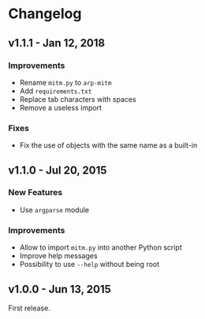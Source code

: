 # Changelog

## v1.1.1 - Jan 12, 2018

### Improvements

* Rename `mitm.py` to `arp-mitm`
* Add `requirements.txt`
* Replace tab characters with spaces
* Remove a useless import

### Fixes

* Fix the use of objects with the same name as a built-in

## v1.1.0 - Jul 20, 2015

### New Features

* Use `argparse` module

### Improvements

* Allow to import `mitm.py` into another Python script
* Improve help messages
* Possibility to use `--help` without being root

## v1.0.0 - Jun 13, 2015

First release.

